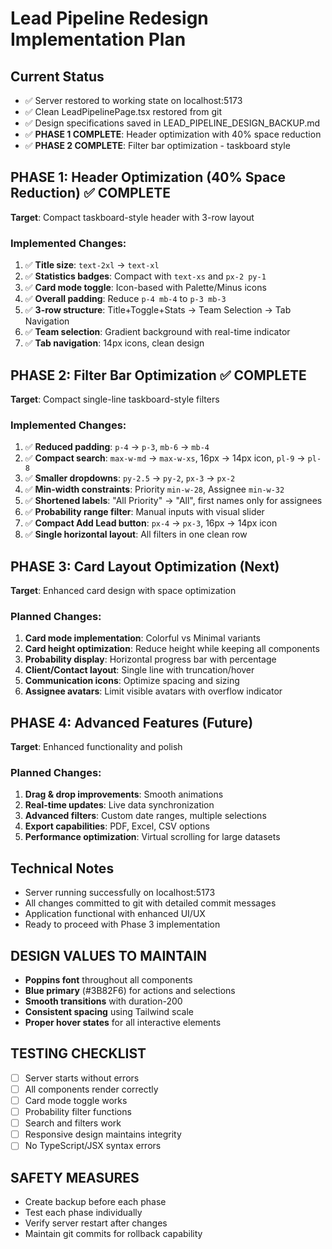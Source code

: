 # Lead Pipeline Redesign Implementation Plan

## Current Status
- ✅ Server restored to working state on localhost:5173
- ✅ Clean LeadPipelinePage.tsx restored from git
- ✅ Design specifications saved in LEAD_PIPELINE_DESIGN_BACKUP.md
- ✅ **PHASE 1 COMPLETE**: Header optimization with 40% space reduction
- ✅ **PHASE 2 COMPLETE**: Filter bar optimization - taskboard style

## PHASE 1: Header Optimization (40% Space Reduction) ✅ COMPLETE
**Target**: Compact taskboard-style header with 3-row layout

### Implemented Changes:
1. ✅ **Title size**: `text-2xl` → `text-xl`
2. ✅ **Statistics badges**: Compact with `text-xs` and `px-2 py-1`
3. ✅ **Card mode toggle**: Icon-based with Palette/Minus icons
4. ✅ **Overall padding**: Reduce `p-4 mb-4` to `p-3 mb-3`
5. ✅ **3-row structure**: Title+Toggle+Stats → Team Selection → Tab Navigation
6. ✅ **Team selection**: Gradient background with real-time indicator
7. ✅ **Tab navigation**: 14px icons, clean design

## PHASE 2: Filter Bar Optimization ✅ COMPLETE
**Target**: Compact single-line taskboard-style filters

### Implemented Changes:
1. ✅ **Reduced padding**: `p-4` → `p-3`, `mb-6` → `mb-4`
2. ✅ **Compact search**: `max-w-md` → `max-w-xs`, 16px → 14px icon, `pl-9` → `pl-8`
3. ✅ **Smaller dropdowns**: `py-2.5` → `py-2`, `px-3` → `px-2`
4. ✅ **Min-width constraints**: Priority `min-w-28`, Assignee `min-w-32`
5. ✅ **Shortened labels**: "All Priority" → "All", first names only for assignees
6. ✅ **Probability range filter**: Manual inputs with visual slider
7. ✅ **Compact Add Lead button**: `px-4` → `px-3`, 16px → 14px icon
8. ✅ **Single horizontal layout**: All filters in one clean row

## PHASE 3: Card Layout Optimization (Next)
**Target**: Enhanced card design with space optimization

### Planned Changes:
1. **Card mode implementation**: Colorful vs Minimal variants
2. **Card height optimization**: Reduce height while keeping all components
3. **Probability display**: Horizontal progress bar with percentage
4. **Client/Contact layout**: Single line with truncation/hover
5. **Communication icons**: Optimize spacing and sizing
6. **Assignee avatars**: Limit visible avatars with overflow indicator

## PHASE 4: Advanced Features (Future)
**Target**: Enhanced functionality and polish

### Planned Changes:
1. **Drag & drop improvements**: Smooth animations
2. **Real-time updates**: Live data synchronization
3. **Advanced filters**: Custom date ranges, multiple selections
4. **Export capabilities**: PDF, Excel, CSV options
5. **Performance optimization**: Virtual scrolling for large datasets

## Technical Notes
- Server running successfully on localhost:5173
- All changes committed to git with detailed commit messages
- Application functional with enhanced UI/UX
- Ready to proceed with Phase 3 implementation

## DESIGN VALUES TO MAINTAIN
- **Poppins font** throughout all components
- **Blue primary** (#3B82F6) for actions and selections
- **Smooth transitions** with duration-200
- **Consistent spacing** using Tailwind scale
- **Proper hover states** for all interactive elements

## TESTING CHECKLIST
- [ ] Server starts without errors
- [ ] All components render correctly  
- [ ] Card mode toggle works
- [ ] Probability filter functions
- [ ] Search and filters work
- [ ] Responsive design maintains integrity
- [ ] No TypeScript/JSX syntax errors

## SAFETY MEASURES
- Create backup before each phase
- Test each phase individually
- Verify server restart after changes
- Maintain git commits for rollback capability 